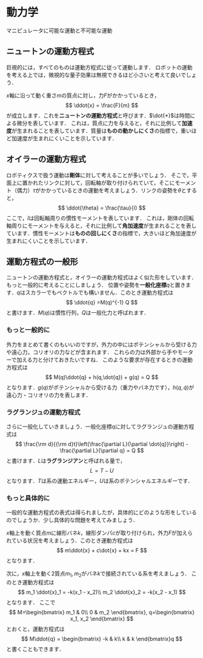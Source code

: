 # 動力学

マニピュレータに可能な運動と不可能な運動

## ニュートンの運動方程式

巨視的には，すべてのものは運動方程式に従って運動します．
ロボットの運動を考える上では，微視的な量子効果は無視できるほど小さいと考えて良いでしょう．

$x$軸に沿って動く重さ$m$の質点に対し，力$F$がかかっているとき，
$$
\ddot{x} = \frac{F}{m}
$$
が成立します．これを**ニュートンの運動方程式**と呼びます．$\dot{*}$は時間による微分を表しています．
これは，質点に力を与えると，それに比例して**加速度**が生まれることを表しています．質量は**ものの動かしにくさ**の指標で，重いほど加速度が生まれにくいことを示しています．

## オイラーの運動方程式

ロボティクスで扱う運動は**剛体**に対して考えることが多いでしょう．
そこで，平面上に置かれたリンクに対して，回転軸が取り付けられていて，そこにモーメント（偶力）$\tau$がかかっているときの運動を考えましょう．リンクの姿勢を$\theta$とすると，
$$
\ddot{\theta} = \frac{\tau}{I}
$$
ここで，$I$は回転軸周りの慣性モーメントを表しています．
これは，剛体の回転軸周りにモーメントを与えると，それに比例して**角加速度**が生まれることを表しています．慣性モーメントは**ものの回しにくさ**の指標で，大きいほど角加速度が生まれにくいことを示しています．

## 運動方程式の一般形

ニュートンの運動方程式と，オイラーの運動方程式はよく似た形をしています．もっと一般的に考えることにしましょう．
位置や姿勢を**一般化座標**$q$と置きます．$q$はスカラーでもベクトルでも構いません．このとき運動方程式は
$$
\ddot{q} =M(q)^{-1} Q
$$
と書けます．$M(q)$は慣性行列，$Q$は一般化力と呼ばれます．

### もっと一般的に

外力をまとめて書くのもいいのですが，外力の中にはポテンシャルから受ける力や遠心力，コリオリの力などが含まれます．
これらの力は外部から手やモーターで加える力と分けておきたいですね．
このような要求が存在するときの運動方程式は
$$
M(q)\ddot{q} + h(q,\dot{q}) + g(q) = Q
$$
となります．$g(q)$がポテンシャルから受ける力（重力やバネ力です），$h(q,\dot{q})$が遠心力・コリオリの力を表します．

### ラグランジュの運動方程式

さらに一般化していきましょう．一般化座標$q$に対してラグランジュの運動方程式は
$$
\frac{\rm d}{{\rm d}t}\left(\frac{\partial L}{\partial \dot{q}}\right) - \frac{\partial L}{\partial q}  = Q
$$
と書けます．$L$は**ラグランジアン**と呼ばれる量で，
$$
L=T-U
$$
となります．$T$は系の運動エネルギー，$U$は系のポテンシャルエネルギーです．

### もっと具体的に

一般的な運動方程式の表式は得られましたが，具体的にどのような形をしているのでしょうか．少し具体的な問題を考えてみましょう．

$x$軸上を動く質点$m$に線形バネ$k$，線形ダンパ$c$が取り付けられ，外力$F$が加えられている状況を考えましょう．このとき運動方程式は
$$
m\ddot{x} + c\dot{x} + kx = F
$$
となります．

次に，$x$軸上を動く2質点$m_1, m_2$がバネ$k$で接続されている系を考えましょう．
このとき運動方程式は
$$
m_1 \ddot{x}_1 = -k(x_1 - x_2)\\
m_2 \ddot{x}_2 = -k(x_2 - x_1)
$$
となります．
ここで
$$
M=\begin{bmatrix}
    m_1 & 0\\
    0 & m_2
\end{bmatrix}, q=\begin{bmatrix}
    x_1, x_2
\end{bmatrix}
$$
とおくと，運動方程式は
$$
M\ddot{q} = \begin{bmatrix}
    -k & k\\
    k & k
\end{bmatrix}q
$$
と書くこともできます．
